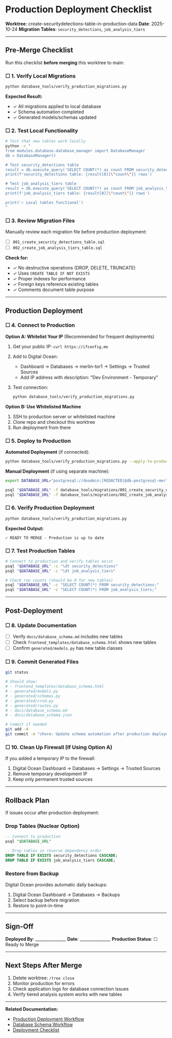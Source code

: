 # Production Deployment Checklist

**Worktree**: create-securitydetections-table-in-production-data
**Date**: 2025-10-24
**Migration Tables**: `security_detections`, `job_analysis_tiers`

---

## Pre-Merge Checklist

Run this checklist **before merging** this worktree to main:

### ☐ 1. Verify Local Migrations

```bash
python database_tools/verify_production_migrations.py
```

**Expected Result:**
- ✓ All migrations applied to local database
- ✓ Schema automation completed
- ✓ Generated models/schemas updated

### ☐ 2. Test Local Functionality

```bash
# Test that new tables work locally
python -c "
from modules.database.database_manager import DatabaseManager
db = DatabaseManager()

# Test security_detections table
result = db.execute_query('SELECT COUNT(*) as count FROM security_detections;')
print(f'security_detections table: {result[0][\"count\"]} rows')

# Test job_analysis_tiers table
result = db.execute_query('SELECT COUNT(*) as count FROM job_analysis_tiers;')
print(f'job_analysis_tiers table: {result[0][\"count\"]} rows')

print('✓ Local tables functional')
"
```

### ☐ 3. Review Migration Files

Manually review each migration file before production deployment:

- [ ] `001_create_security_detections_table.sql`
- [ ] `002_create_job_analysis_tiers_table.sql`

**Check for:**
- ✓ No destructive operations (DROP, DELETE, TRUNCATE)
- ✓ Uses `CREATE TABLE IF NOT EXISTS`
- ✓ Proper indexes for performance
- ✓ Foreign keys reference existing tables
- ✓ Comments document table purpose

---

## Production Deployment

### ☐ 4. Connect to Production

**Option A: Whitelist Your IP** (Recommended for frequent deployments)

1. Get your public IP: `curl https://ifconfig.me`
2. Add to Digital Ocean:
   - Dashboard → Databases → merlin-tor1 → Settings → Trusted Sources
   - Add IP address with description: "Dev Environment - Temporary"

3. Test connection:
   ```bash
   python database_tools/verify_production_migrations.py
   ```

**Option B: Use Whitelisted Machine**

1. SSH to production server or whitelisted machine
2. Clone repo and checkout this worktree
3. Run deployment from there

### ☐ 5. Deploy to Production

**Automated Deployment** (if connected):

```bash
python database_tools/verify_production_migrations.py --apply-to-production
```

**Manual Deployment** (if using separate machine):

```bash
export DATABASE_URL="postgresql://doadmin:[REDACTED]@db-postgresql-merlin-tor1-52568-do-user-27870072-0.e.db.ondigitalocean.com:25060/defaultdb?sslmode=require"

psql "$DATABASE_URL" -f database_tools/migrations/001_create_security_detections_table.sql
psql "$DATABASE_URL" -f database_tools/migrations/002_create_job_analysis_tiers_table.sql
```

### ☐ 6. Verify Production Deployment

```bash
python database_tools/verify_production_migrations.py
```

**Expected Output:**
```
✓ READY TO MERGE - Production is up to date
```

### ☐ 7. Test Production Tables

```bash
# Connect to production and verify tables exist
psql "$DATABASE_URL" -c "\dt security_detections"
psql "$DATABASE_URL" -c "\dt job_analysis_tiers"

# Check row counts (should be 0 for new tables)
psql "$DATABASE_URL" -c "SELECT COUNT(*) FROM security_detections;"
psql "$DATABASE_URL" -c "SELECT COUNT(*) FROM job_analysis_tiers;"
```

---

## Post-Deployment

### ☐ 8. Update Documentation

- [ ] Verify `docs/database_schema.md` includes new tables
- [ ] Check `frontend_templates/database_schema.html` shows new tables
- [ ] Confirm `generated/models.py` has new table classes

### ☐ 9. Commit Generated Files

```bash
git status

# Should show:
# - frontend_templates/database_schema.html
# - generated/models.py
# - generated/schemas.py
# - generated/crud.py
# - generated/routes.py
# - docs/database_schema.md
# - docs/database_schema.json

# Commit if needed
git add -A
git commit -m "chore: Update schema automation after production deployment"
```

### ☐ 10. Clean Up Firewall (If Using Option A)

If you added a temporary IP to the firewall:

1. Digital Ocean Dashboard → Databases → Settings → Trusted Sources
2. Remove temporary development IP
3. Keep only permanent trusted sources

---

## Rollback Plan

If issues occur after production deployment:

### Drop Tables (Nuclear Option)

```sql
-- Connect to production
psql "$DATABASE_URL"

-- Drop tables in reverse dependency order
DROP TABLE IF EXISTS security_detections CASCADE;
DROP TABLE IF EXISTS job_analysis_tiers CASCADE;
```

### Restore from Backup

Digital Ocean provides automatic daily backups:

1. Digital Ocean Dashboard → Databases → Backups
2. Select backup before migration
3. Restore to point-in-time

---

## Sign-Off

**Deployed By**: _______________
**Date**: _______________
**Production Status**: ☐ Ready to Merge

---

## Next Steps After Merge

1. Delete worktree: `/tree close`
2. Monitor production for errors
3. Check application logs for database connection issues
4. Verify tiered analysis system works with new tables

---

**Related Documentation:**
- [Production Deployment Workflow](docs/production-deployment-workflow.md)
- [Database Schema Workflow](docs/database-schema-workflow.md)
- [Deployment Checklist](docs/deployment/DEPLOYMENT_CHECKLIST.md)
